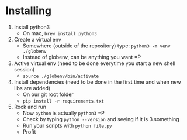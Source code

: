 # Installing

1. Install python3
    * On mac, `brew install python3`
2. Create a virtual env
    * Somewhere (outside of the repository) type: `python3 -m venv ./globenv`
    * Instead of globenv, can be anything you want =P
3. Active virtual env (need to be done everytime you start a new shell session)
    * `source ./globenv/bin/activate`
4. Install dependencies (need to be done in the first time and when new libs are added)
    * On our git root folder
    * `pip install -r requirements.txt`
5. Rock and run
    * Now `python` is actually `python3` =P
    * Check by typing `python --version` and seeing if it is 3.something
    * Run your scripts with `python file.py`
    * Profit
